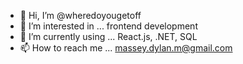 - 👋 Hi, I’m @wheredoyougetoff
- 👀 I’m interested in ... frontend development
- 🌱 I’m currently using ... React.js, .NET, SQL
- 📫 How to reach me ... massey.dylan.m@gmail.com

<!---
wheredoyougetoff/wheredoyougetoff is a ✨ special ✨ repository because its `README.md` (this file) appears on your GitHub profile.
You can click the Preview link to take a look at your changes.
--->
